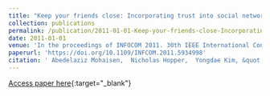 ```yaml
---
title: "Keep your friends close: Incorporating trust into social network-based Sybil defenses"
collection: publications
permalink: /publication/2011-01-01-Keep-your-friends-close-Incorporating-trust-into-social-network-based-Sybil-defenses
date: 2011-01-01
venue: 'In the proceedings of INFOCOM 2011. 30th IEEE International Conference on Computer Communications, Joint Conference of the IEEE Computer and Communications Societies, 10-15 April 2011, Shanghai, China'
paperurl: 'https://doi.org/10.1109/INFCOM.2011.5934998'
citation: ' Abedelaziz Mohaisen,  Nicholas Hopper,  Yongdae Kim, &quot;Keep your friends close: Incorporating trust into social network-based Sybil defenses.&quot; In the proceedings of INFOCOM 2011. 30th IEEE International Conference on Computer Communications, Joint Conference of the IEEE Computer and Communications Societies, 10-15 April 2011, Shanghai, China, 2011.'
---
```

[Access paper here](https://doi.org/10.1109/INFCOM.2011.5934998){:target="_blank"}
